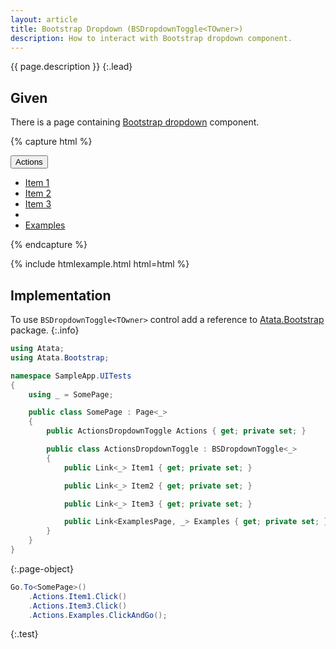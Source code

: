 ```yaml
---
layout: article
title: Bootstrap Dropdown (BSDropdownToggle<TOwner>)
description: How to interact with Bootstrap dropdown component.
---
```


{{ page.description }}
{:.lead}

## Given

There is a page containing [Bootstrap dropdown](https://getbootstrap.com/docs/4.1/components/dropdowns/) component.

{% capture html %}
<div class="dropdown">
    <button class="btn btn-secondary dropdown-toggle" type="button" id="actions"
            data-toggle="dropdown" aria-haspopup="true" aria-expanded="false">
        Actions
        <span class="caret"></span>
    </button>
    <ul class="dropdown-menu" aria-labelledby="actions">
        <!-- Simple actions: -->
        <li><a href="#">Item 1</a></li>
        <li><a href="#">Item 2</a></li>
        <li><a href="#">Item 3</a></li>
        <li role="separator" class="divider"></li>
        <!-- Navigable action: -->
        <li><a href="/examples">Examples</a></li>
    </ul>
</div>

{% endcapture %}

{% include htmlexample.html html=html %}

## Implementation

To use `BSDropdownToggle<TOwner>` control add a reference to [Atata.Bootstrap](https://www.nuget.org/packages/Atata.Bootstrap/) package.
{:.info}

```cs
using Atata;
using Atata.Bootstrap;

namespace SampleApp.UITests
{
    using _ = SomePage;

    public class SomePage : Page<_>
    {
        public ActionsDropdownToggle Actions { get; private set; }

        public class ActionsDropdownToggle : BSDropdownToggle<_>
        {
            public Link<_> Item1 { get; private set; }

            public Link<_> Item2 { get; private set; }

            public Link<_> Item3 { get; private set; }

            public Link<ExamplesPage, _> Examples { get; private set; }
        }
    }
}
```
{:.page-object}

```cs
Go.To<SomePage>()
    .Actions.Item1.Click()
    .Actions.Item3.Click()
    .Actions.Examples.ClickAndGo();
```
{:.test}